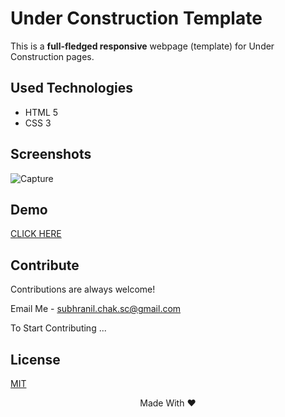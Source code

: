 
# Under Construction Template

This is a <b>full-fledged responsive</b> webpage (template) for Under Construction pages.

## Used Technologies

 - HTML 5
 - CSS 3

## Screenshots

![Capture](https://user-images.githubusercontent.com/106914208/212128320-b60f9599-5a07-4db0-81f1-58ca40c24d96.PNG)

## Demo

 [CLICK HERE](https://under-construction-page.netlify.app/)

## Contribute

Contributions are always welcome!

Email Me - subhranil.chak.sc@gmail.com

To Start Contributing ...

## License

[MIT](https://choosealicense.com/licenses/mit/)

<p align="center">Made With ❤️</p>
